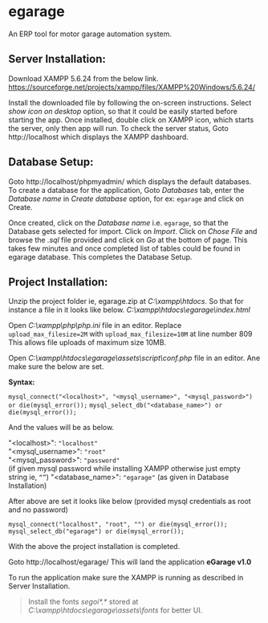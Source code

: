 # egarage
An ERP tool for motor garage automation system.

## Server Installation:
Download XAMPP 5.6.24 from the below link.
https://sourceforge.net/projects/xampp/files/XAMPP%20Windows/5.6.24/

Install the downloaded file by following the on-screen instructions.
Select *show icon on desktop* option, so that it could be easily started before starting the app.
Once installed, double click on XAMPP icon, which starts the server, only then app will run.
To check the server status, Goto http://localhost which displays the XAMPP dashboard.

## Database Setup:
Goto http://localhost/phpmyadmin/ which displays the default databases.
To create a database for the application,
Goto *Databases* tab, enter the *Database name* in *Create database* option, for ex: `egarage`
and click on Create.

Once created, click on the *Database name* i.e. `egarage`, so that the Database gets selected
for import.
Click on *Import*.
Click on *Chose File* and browse the *.sql* file provided and click on *Go* at the bottom of page.
This takes few minutes and once completed list of tables could be found in egarage database.
This completes the Database Setup.

## Project Installation:
Unzip the project folder ie, egarage.zip at *C:\xampp\htdocs*.
So that for instance a file in it looks like below.
*C:\xampp\htdocs\egarage\index.html*

Open *C:\xampp\php\php.ini* file in an editor.
Replace `upload_max_filesize=2M` with `upload_max_filesize=10M` at line number 809
This allows file uploads of maximum size 10MB.

Open *C:\xampp\htdocs\egarage\assets\script\conf.php* file in an editor.
Ane make sure the below are set.

**Syntax:**

`mysql_connect("<localhost>", "<mysql_username>", "<mysql_password>") or
die(mysql_error());`
`mysql_select_db("<database_name>") or die(mysql_error());`

And the values will be as below.

"&lt;localhost&gt;": `"localhost"`<br />
"<mysql_username>": `"root"`<br />
"<mysql_password>": `"password"`<br />
(if given mysql password while installing XAMPP otherwise just empty string ie, `“”`)
"<database_name>": `"egarage"` (as given in Database Installation)
  
After above are set it looks like below (provided mysql credentials as root and no password)

`mysql_connect("localhost", "root", "") or die(mysql_error());
mysql_select_db("egarage") or die(mysql_error());`

With the above the project installation is completed.

Goto http://localhost/egarage/
This will land the application **eGarage v1.0**

To run the application make sure the XAMPP is running as described in Server Installation.
<br />
> Install the fonts *segoi\*.\** stored at *C:\xampp\htdocs\egarage\assets\fonts* for better UI.
<br />
